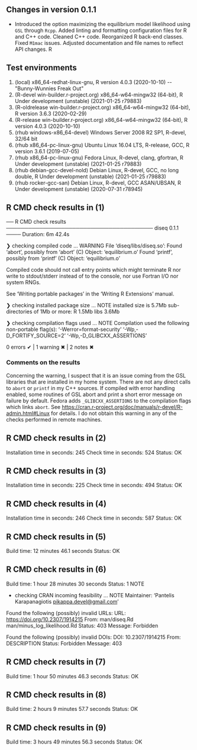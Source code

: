 ## Changes in version 0.1.1
- Introduced the option maximizing the equilibrium model likelihood using `GSL` through `Rcpp`. Added linting and formatting configuration files for R and C++ code. Cleaned C++ code. Reorganized R back-end classes. Fixed `M1mac` issues. Adjusted documentation and file names to reflect API changes. R

## Test environments
1. (local) x86_64-redhat-linux-gnu, R version 4.0.3 (2020-10-10) -- "Bunny-Wunnies Freak Out"
2. (R-devel win-builder.r-project.org) x86_64-w64-mingw32 (64-bit), R Under development (unstable) (2021-01-25 r79883)
3. (R-oldrelease win-builder.r-project.org) x86_64-w64-mingw32 (64-bit), R version 3.6.3 (2020-02-29)
4. (R-release win-builder.r-project.org) x86_64-w64-mingw32 (64-bit), R version 4.0.3 (2020-10-10)
5. (rhub windows-x86_64-devel) Windows Server 2008 R2 SP1, R-devel, 32/64 bit
6. (rhub x86_64-pc-linux-gnu) Ubuntu Linux 16.04 LTS, R-release, GCC, R version 3.6.1 (2019-07-05)
7. (rhub x86_64-pc-linux-gnu) Fedora Linux, R-devel, clang, gfortran, R Under development (unstable) (2021-01-25 r79883)
8. (rhub debian-gcc-devel-nold) Debian Linux, R-devel, GCC, no long double, R Under development (unstable) (2021-01-25 r79883)
9. (rhub rocker-gcc-san) Debian Linux, R-devel, GCC ASAN/UBSAN, R Under development (unstable) (2020-07-31 r78945)

## R CMD check results in (1)
── R CMD check results ──────────────────────────────────────── diseq 0.1.1 ────
Duration: 6m 42.4s

❯ checking compiled code ... WARNING
  File ‘diseq/libs/diseq.so’:
    Found ‘abort’, possibly from ‘abort’ (C)
      Object: ‘equilibrium.o’
    Found ‘printf’, possibly from ‘printf’ (C)
      Object: ‘equilibrium.o’
  
  Compiled code should not call entry points which might terminate R nor
  write to stdout/stderr instead of to the console, nor use Fortran I/O
  nor system RNGs.
  
  See ‘Writing portable packages’ in the ‘Writing R Extensions’ manual.

❯ checking installed package size ... NOTE
    installed size is  5.7Mb
    sub-directories of 1Mb or more:
      R      1.5Mb
      libs   3.6Mb

❯ checking compilation flags used ... NOTE
  Compilation used the following non-portable flag(s):
    ‘-Werror=format-security’ ‘-Wp,-D_FORTIFY_SOURCE=2’
    ‘-Wp,-D_GLIBCXX_ASSERTIONS’

0 errors ✔ | 1 warning ✖ | 2 notes ✖

### Comments on the results
Concerning the warning, I suspect that it is an issue coming from the GSL libraries that are installed in my home system. There are not any direct calls to `abort` or `printf` in my C++ sources. If compiled with error handling enabled, some routines of GSL abort and print a short error message on failure by default. Fedora adds `_GLIBCXX_ASSERTIONS` to the compilation flags which links `abort`. See https://cran.r-project.org/doc/manuals/r-devel/R-admin.html#Linux for details. I do not obtain this warning in any of the checks performed in remote machines.

## R CMD check results in (2)
Installation time in seconds: 245
Check time in seconds: 524
Status: OK

## R CMD check results in (3)
Installation time in seconds: 225
Check time in seconds: 494
Status: OK

## R CMD check results in (4)
Installation time in seconds: 246
Check time in seconds: 587
Status: OK

## R CMD check results in (5)
Build time:	12 minutes 46.1 seconds
Status: OK

## R CMD check results in (6)
Build time:	1 hour 28 minutes 30 seconds
Status: 1 NOTE

* checking CRAN incoming feasibility ... NOTE
Maintainer: ‘Pantelis Karapanagiotis <pikappa.devel@gmail.com>’

Found the following (possibly) invalid URLs:
  URL: https://doi.org/10.2307/1914215
    From: man/diseq.Rd
          man/minus_log_likelihood.Rd
    Status: 403
    Message: Forbidden

Found the following (possibly) invalid DOIs:
  DOI: 10.2307/1914215
    From: DESCRIPTION
    Status: Forbidden
    Message: 403

## R CMD check results in (7)
Build time:	1 hour 50 minutes 46.3 seconds
Status: OK

## R CMD check results in (8)
Build time:	2 hours 9 minutes 57.7 seconds
Status: OK

## R CMD check results in (9)
Build time:	3 hours 49 minutes 56.3 seconds
Status: OK
